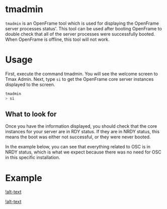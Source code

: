 # tmadmin

```tmadmin``` is an OpenFrame tool which is used for displaying the OpenFrame server processes status'. This tool can be used after booting OpenFrame to double check that all of the server processes were successfully booted. When OpenFrame is offline, this tool will not work.

# Usage

First, execute the command tmadmin. You will see the welcome screen to Tmax Admin. Next, type ```si``` to get the OpenFrame core server instances displayed to the screen.

```bash
tmadmin
> si
```
## What to look for

Once you have the information displayed, you should check that the core instances for your server are in RDY status. If they are in NRDY status, this means the boot was either not successful, or they were never booted.

In the example below, you can see that everything related to OSC is in NRDY status, which is what we expect because there was no need for OSC in this specific installation.

# Example

[!alt-text](./reference_images/tmadmin_command.PNG)

[!alt-text](./reference_images/tmadmin_si.PNG)